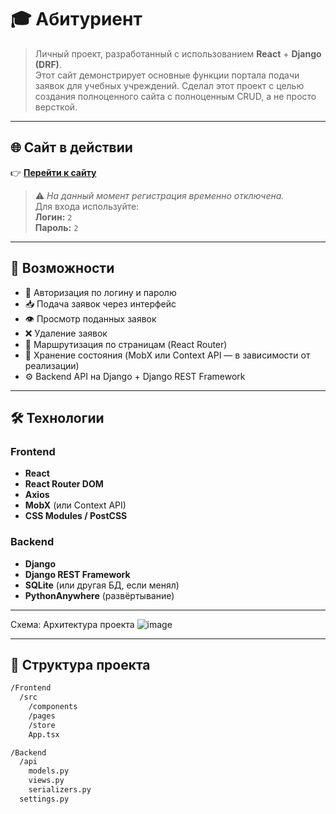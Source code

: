 # 🎓 Абитуриент

> Личный проект, разработанный с использованием **React** + **Django (DRF)**.  
> Этот сайт демонстрирует основные функции портала подачи заявок для учебных учреждений.
> Сделал этот проект с целью создания полноценного сайта с полноценным CRUD, а не просто версткой.
---

## 🌐 Сайт в действии

👉 **[Перейти к сайту](https://kamidzugi.pythonanywhere.com/myApps)**

> ⚠️ *На данный момент регистрация временно отключена.*  
> Для входа используйте:  
> **Логин:** `2`  
> **Пароль:** `2`

---

## 🚀 Возможности

- 🔐 Авторизация по логину и паролю
- 📥 Подача заявок через интерфейс
- 👁️ Просмотр поданных заявок
- ❌ Удаление заявок
- 📌 Маршрутизация по страницам (React Router)
- 💾 Хранение состояния (MobX или Context API — в зависимости от реализации)
- ⚙️ Backend API на Django + Django REST Framework

---

## 🛠️ Технологии

### Frontend
- **React**  
- **React Router DOM**  
- **Axios**  
- **MobX** (или Context API)
- **CSS Modules / PostCSS**

### Backend
- **Django**
- **Django REST Framework**
- **SQLite** (или другая БД, если менял)
- **PythonAnywhere** (развёртывание)

---
Схема: Архитектура проекта
![image](https://github.com/user-attachments/assets/74cf41bb-3d5a-479b-8a7c-cef6f1b00f67)

---

## 📁 Структура проекта

```bash
/Frontend
  /src
    /components
    /pages
    /store
    App.tsx

/Backend
  /api
    models.py
    views.py
    serializers.py
  settings.py
